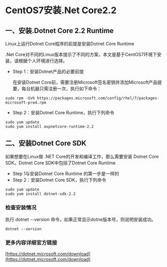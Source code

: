 # CentOS7安装.Net Core2.2

## 一、安装.Dotnet Core 2.2 Runtime

Linux上运行Dotnet Core程序的前提是安装Dotnet Core Runtime

.Net Core对不同的Linux版本提示了不同的方案，本文是基于CentOS7环境下安装，请根据个人环境进行选择。

* Step 1：安装Dotnet产品的必要前提

  在安装Dotnet Core前，需要注册Microsoft签名密钥并添加Microsoft产品提要，每台机器只需注册一次，执行如下命令：

```text
sudo rpm -Uvh https://packages.microsoft.com/config/rhel/7/packages-microsoft-prod.rpm
```

* Step 2：安装Dotnet Core Runtime，执行下列命令

```text
sudo yum update
sudo yum install aspnetcore-runtime-2.2
```

## 二、安装Dotnet Core SDK

如果想要在Linux做 .NET Core的开发和编译工作，那么需要安装 Dotnet Core SDK。Dotnet Core SDK中包括了Dotnet Core Runtime

* Step 1与安装Dotnet Core Runtime 的第一步是一样的
* Step 2：安装Dotnet Core SDK，执行下列命令

```text
sudo yum update
sudo yum install dotnet-sdk-2.2
```

### 检查安装情况

执行 dotnet --version 命令，如果正常显示dotne版本号，则说明安装成功。

```text
dotnet --version
```

### 更多内容详细官方链接

[https://dotnet.microsoft.com/download](https://dotnet.microsoft.com/download)
